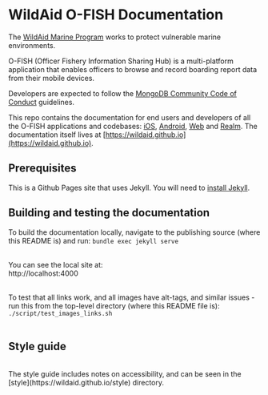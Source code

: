 # WildAid O-FISH Documentation
  
The [WildAid Marine Program](https://marine.wildaid.org/) works to protect vulnerable marine environments.

O-FISH (Officer Fishery Information Sharing Hub) is a multi-platform application that enables officers to browse and record boarding report data from their mobile devices.

Developers are expected to follow the <A HREF="https://www.mongodb.com/community-code-of-conduct">MongoDB Community Code of Conduct</A> guidelines.

This repo contains the documentation for end users and developers of all the O-FISH applications and codebases: [iOS](https://github.com/WildAid/o-fish-ios), [Android](https://github.com/WildAid/o-fish-android), [Web](https://github.com/WildAid/o-fish-web) and [Realm](https://github.com/WildAid/o-fish-realm). The documentation itself lives at [https://wildaid.github.io](https://wildaid.github.io).

## Prerequisites

This is a Github Pages site that uses Jekyll. You will need to [install Jekyll](https://jekyllrb.com/docs/installation/).

## Building and testing the documentation

To build the documentation locally, navigate to the publishing source (where this README is) and run:
`bundle exec jekyll serve`<BR><BR>

You can see the local site at:<BR>
http://localhost:4000<BR><BR>

To test that all links work, and all images have alt-tags, and similar issues - run this from the top-level directory (where this README file is):<BR>
`./script/test_images_links.sh` <BR><BR>

## Style guide
<BR>
The style guide includes notes on accessibility, and can be seen in the [style](https://wildaid.github.io/style) directory.
